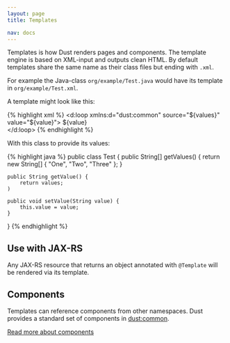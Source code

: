 ```yaml
---
layout: page
title: Templates

nav: docs
---
```


Templates is how Dust renders pages and components. The template engine is based on XML-input and outputs clean HTML. By default templates share the same name as their class files but ending with `.xml`.

For example the Java-class `org/example/Test.java` would have its template in `org/example/Test.xml`.

A template might look like this:

{% highlight xml %}
<d:loop xmlns:d="dust:common"
	source="${values}" value="${value}">
	${value}<br />
</d:loop>
{% endhighlight %}

With this class to provide its values:

{% highlight java %}
public class Test {
	public String[] getValues() {
		return new String[] { "One", "Two", "Three" };
	}

	public String getValue() {
		return values;
	)

	public void setValue(String value) {
		this.value = value;
	}
}
{% endhighlight %}

## Use with JAX-RS

Any JAX-RS resource that returns an object annotated with `@Template` will be rendered via its template.

## Components

Templates can reference components from other namespaces. Dust provides a standard set of components in <a href="{{ site.baseurl }}/docs/namespaces/common/">dust:common</a>.

<a href="{{ site.baseurl }}/docs/templates/components/" class="btn btn-lg btn-outline">Read more about components</a>

